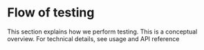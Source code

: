 # Flow of testing

This section explains how we perform testing. This is a conceptual overview. For technical details, see usage and API reference

